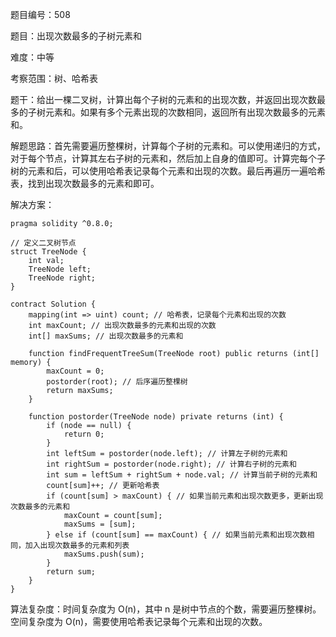 题目编号：508

题目：出现次数最多的子树元素和

难度：中等

考察范围：树、哈希表

题干：给出一棵二叉树，计算出每个子树的元素和的出现次数，并返回出现次数最多的子树元素和。如果有多个元素出现的次数相同，返回所有出现次数最多的元素和。

解题思路：首先需要遍历整棵树，计算每个子树的元素和。可以使用递归的方式，对于每个节点，计算其左右子树的元素和，然后加上自身的值即可。计算完每个子树的元素和后，可以使用哈希表记录每个元素和出现的次数。最后再遍历一遍哈希表，找到出现次数最多的元素和即可。

解决方案：

```
pragma solidity ^0.8.0;

// 定义二叉树节点
struct TreeNode {
    int val;
    TreeNode left;
    TreeNode right;
}

contract Solution {
    mapping(int => uint) count; // 哈希表，记录每个元素和出现的次数
    int maxCount; // 出现次数最多的元素和出现的次数
    int[] maxSums; // 出现次数最多的元素和

    function findFrequentTreeSum(TreeNode root) public returns (int[] memory) {
        maxCount = 0;
        postorder(root); // 后序遍历整棵树
        return maxSums;
    }

    function postorder(TreeNode node) private returns (int) {
        if (node == null) {
            return 0;
        }
        int leftSum = postorder(node.left); // 计算左子树的元素和
        int rightSum = postorder(node.right); // 计算右子树的元素和
        int sum = leftSum + rightSum + node.val; // 计算当前子树的元素和
        count[sum]++; // 更新哈希表
        if (count[sum] > maxCount) { // 如果当前元素和出现次数更多，更新出现次数最多的元素和
            maxCount = count[sum];
            maxSums = [sum];
        } else if (count[sum] == maxCount) { // 如果当前元素和出现次数相同，加入出现次数最多的元素和列表
            maxSums.push(sum);
        }
        return sum;
    }
}
```

算法复杂度：时间复杂度为 O(n)，其中 n 是树中节点的个数，需要遍历整棵树。空间复杂度为 O(n)，需要使用哈希表记录每个元素和出现的次数。